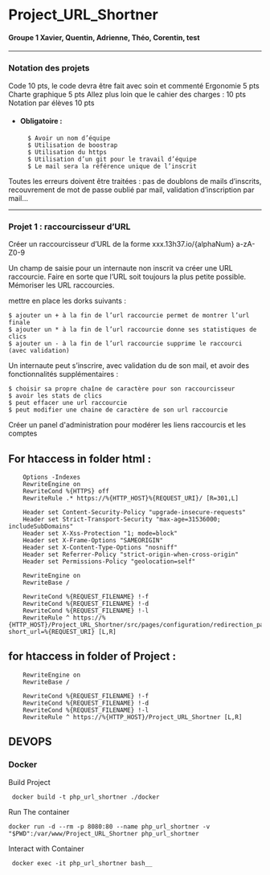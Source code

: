 # Project_URL_Shortner

#### Groupe 1 Xavier, Quentin, Adrienne, Théo, Corentin, test

---

### Notation des projets

Code 10 pts, le code devra être fait avec soin et commenté
Ergonomie 5 pts
Charte graphique 5 pts
Allez plus loin que le cahier des charges : 10 pts
Notation par élèves 10 pts

- #### Obligatoire :

        $ Avoir un nom d’équipe
        $ Utilisation de boostrap
        $ Utilisation du https
        $ Utilisation d’un git pour le travail d’équipe
        $ Le mail sera la référence unique de l’inscrit

Toutes les erreurs doivent être traitées : pas de doublons de mails d’inscrits, recouvrement de mot de passe oublié par mail, validation d’inscription par mail…

---

### Projet 1 : raccourcisseur d’URL

Créer un raccourcisseur d’URL de la forme xxx.13h37.io/{alphaNum} a-zA-Z0-9

Un champ de saisie pour un internaute non inscrit va créer une URL raccourcie. Faire en sorte que l’URL soit toujours la plus petite possible. Mémoriser les URL raccourcies.

mettre en place les dorks suivants :

    $ ajouter un + à la fin de l’url raccourcie permet de montrer l’url finale
    $ ajouter un * à la fin de l’url raccourcie donne ses statistiques de clics
    $ ajouter un - à la fin de l’url raccourcie supprime le raccourci (avec validation)

Un internaute peut s’inscrire, avec validation du de son mail, et avoir des fonctionnalités supplémentaires :

    $ choisir sa propre chaîne de caractère pour son raccourcisseur
    $ avoir les stats de clics
    $ peut effacer une url raccourcie
    $ peut modifier une chaine de caractère de son url raccourcie

Créer un panel d'administration pour modérer les liens raccourcis et les comptes

## For htaccess in folder html :

        Options -Indexes
        RewriteEngine on
        RewriteCond %{HTTPS} off
        RewriteRule .* https://%{HTTP_HOST}%{REQUEST_URI}/ [R=301,L]

        Header set Content-Security-Policy "upgrade-insecure-requests"
        Header set Strict-Transport-Security "max-age=31536000; includeSubDomains"
        Header set X-Xss-Protection "1; mode=block"
        Header set X-Frame-Options "SAMEORIGIN"
        Header set X-Content-Type-Options "nosniff"
        Header set Referrer-Policy "strict-origin-when-cross-origin"
        Header set Permissions-Policy "geolocation=self"

        RewriteEngine on
        RewriteBase /

        RewriteCond %{REQUEST_FILENAME} !-f
        RewriteCond %{REQUEST_FILENAME} !-d
        RewriteCond %{REQUEST_FILENAME} !-l
        RewriteRule ^ https://%{HTTP_HOST}/Project_URL_Shortner/src/pages/configuration/redirection_page.php?short_url=%{REQUEST_URI} [L,R]

## for htaccess in folder of Project :

        RewriteEngine on
        RewriteBase /

        RewriteCond %{REQUEST_FILENAME} !-f
        RewriteCond %{REQUEST_FILENAME} !-d
        RewriteCond %{REQUEST_FILENAME} !-l
        RewriteRule ^ https://%{HTTP_HOST}/Project_URL_Shortner [L,R]

## DEVOPS

### Docker

Build Project

     docker build -t php_url_shortner ./docker

Run The container

    docker run -d --rm -p 8080:80 --name php_url_shortner -v "$PWD":/var/www/Project_URL_Shortner php_url_shortner

Interact with Container

     docker exec -it php_url_shortner bash__
